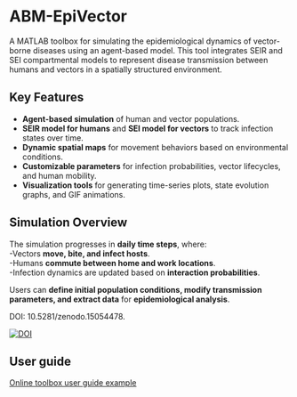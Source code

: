 # ABM-EpiVector
A MATLAB toolbox for simulating the epidemiological dynamics of vector-borne diseases using an agent-based model. This tool integrates SEIR and SEI compartmental models to represent disease transmission between humans and vectors in a spatially structured environment.

##  Key Features

- **Agent-based simulation** of human and vector populations.  
- **SEIR model for humans** and **SEI model for vectors** to track infection states over time.  
- **Dynamic spatial maps** for movement behaviors based on environmental conditions.  
- **Customizable parameters** for infection probabilities, vector lifecycles, and human mobility.  
- **Visualization tools** for generating time-series plots, state evolution graphs, and GIF animations.  
 
##  Simulation Overview  

The simulation progresses in **daily time steps**, where:  
 -Vectors **move, bite, and infect hosts**.  
 -Humans **commute between home and work locations**.  
 -Infection dynamics are updated based on **interaction probabilities**.  

Users can **define initial population conditions, modify transmission parameters, and extract data** for **epidemiological analysis**.  


DOI: 10.5281/zenodo.15054478.

[![DOI](https://zenodo.org/badge/951618161.svg)](https://doi.org/10.5281/zenodo.15054477)

## User guide
[Online toolbox user guide example](./doc/UserGuide_ABM-EpiVector.html)
